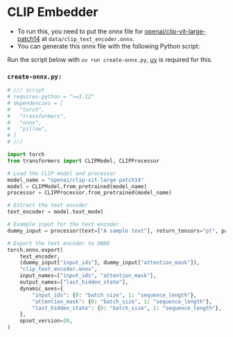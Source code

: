 # CLIP Embedder

* To run this, you need to put the onnx file for [openai/clip-vit-large-patch14](https://huggingface.co/openai/clip-vit-large-patch14/tree/main) at `data/clip_text_encoder.onnx`.
* You can generate this onnx file with the following Python script:

Run the script below with `uv run create-onnx.py`, [uv](https://docs.astral.sh/uv/getting-started/installation/) is required for this.

### `create-onnx.py:`

```python
# /// script
# requires-python = ">=3.12"
# dependencies = [
#   "torch",
#   "transformers",
#   "onnx",
#   "pillow",
# ]
# ///

import torch
from transformers import CLIPModel, CLIPProcessor

# Load the CLIP model and processor
model_name = "openai/clip-vit-large-patch14"
model = CLIPModel.from_pretrained(model_name)
processor = CLIPProcessor.from_pretrained(model_name)

# Extract the text encoder
text_encoder = model.text_model

# Example input for the text encoder
dummy_input = processor(text=["A sample text"], return_tensors="pt", padding=True)

# Export the text encoder to ONNX
torch.onnx.export(
    text_encoder,
    (dummy_input["input_ids"], dummy_input["attention_mask"]),
    "clip_text_encoder.onnx",
    input_names=["input_ids", "attention_mask"],
    output_names=["last_hidden_state"],
    dynamic_axes={
        "input_ids": {0: "batch_size", 1: "sequence_length"},
        "attention_mask": {0: "batch_size", 1: "sequence_length"},
        "last_hidden_state": {0: "batch_size", 1: "sequence_length"},
    },
    opset_version=20,
)
```